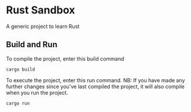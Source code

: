 # Rust Sandbox

A generic project to learn Rust

## Build and Run

To compile the project, enter this build command

```
cargo build
```

To execute the project, enter this run command. 
NB: If you have made any further changes since you've last compiled the project, it will also compile when you run the project.

```
cargo run
```
